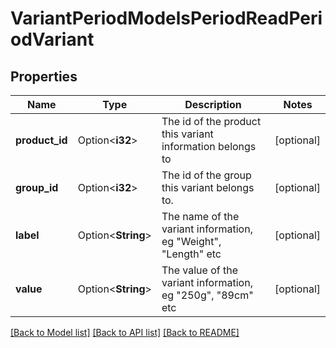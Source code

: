 # VariantPeriodModelsPeriodReadPeriodVariant

## Properties

Name | Type | Description | Notes
------------ | ------------- | ------------- | -------------
**product_id** | Option<**i32**> | The id of the product this variant information belongs to | [optional]
**group_id** | Option<**i32**> | The id of the group this variant belongs to. | [optional]
**label** | Option<**String**> | The name of the variant information, eg \"Weight\", \"Length\" etc | [optional]
**value** | Option<**String**> | The value of the variant information, eg \"250g\", \"89cm\" etc | [optional]

[[Back to Model list]](../README.md#documentation-for-models) [[Back to API list]](../README.md#documentation-for-api-endpoints) [[Back to README]](../README.md)


